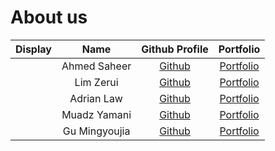 # About us
Display |     Name     |            Github Profile             | Portfolio 
--------|:------------:|:-------------------------------------:|:---------:
[](https://via.placeholder.com/100.png?text=Photo) | Ahmed Saheer | [Github](https://github.com/saheer17) | [Portfolio](docs/team/ahmedsaheer.md)
[](https://via.placeholder.com/100.png?text=Photo) | Lim Zerui | [Github](https://github.com/limzerui) | [Portfolio](docs/team/limzerui.md)
[](https://via.placeholder.com/100.png?text=Photo) | Adrian Law | [Github](https://github.com/aydrienlaw) | [Portfolio](docs/team/johndoe.md)
[](https://via.placeholder.com/100.png?text=Photo) | Muadz Yamani | [Github](https://github.com/muadzyamani) | [Portfolio](docs/team/muadzyamani.md)
[](https://via.placeholder.com/100.png?text=Photo) | Gu Mingyoujia | [Github](https://github.com/gumingyoujia) | [Portfolio](docs/team/johndoe.md)
